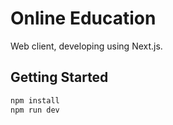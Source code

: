 # Online Education

Web client, developing using Next.js.

## Getting Started

```bash
npm install
npm run dev
```
